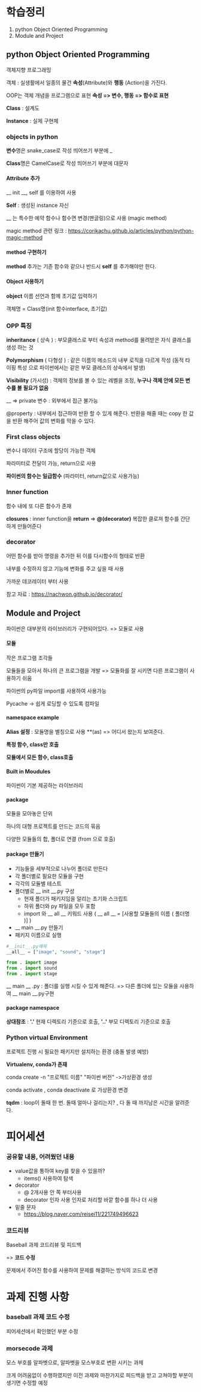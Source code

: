 # 학습정리

1. python Object Oriented Programming
2. Module and Project



## python Object Oriented Programming

객체지향 프로그래밍

객체 : 실생활에서 일종의 물건 **속성**(Attribute)와 **행동** (Action)을 가진다.

OOP는 객체 개념을 프로그램으로 표현 **속성 => 변수, 행동 => 함수로 표현**



**Class** : 설계도

**Instance** : 실제 구현체



### objects in python

**변수**명은 snake_case로 작성 띄어쓰기 부분에 _

**Class**명은 CamelCase로 작성 띄어쓰기 부분에 대문자



#### **Attribute** 추가

 __ init __,  self 를 이용하여 사용

 **Self** : 생성된 instance 자신

__ 는 특수한 예약 함수나 함수면 변경(맨글링)으로 사용 (magic method)

magic method 관련 링크 : https://corikachu.github.io/articles/python/python-magic-method



#### method 구현하기

**method** 추가는 기존 함수와 같으나 반드시 **self** 를 추가해야만 한다.



#### Object 사용하기

**object** 이름 선언과 함께 초기값 입력하기

객체명 = Class명(init 함수interface, 초기값)







### OPP 특징

**inheritance** ( 상속 ) : 부모클래스로 부터 속성과 method를 물려받은 자식 클래스를 생성 하는 것

**Polymorphism** ( 다형성 ) : 같은 이름의 메소드의 내부 로직을 다르게 작성 (동적 타이핑 특성 으로 파이썬에서는 같은 부모 클레스의 상속에서 발생)

**Visibility** (가시성) : 객체의 정보를 볼 수 있는 레벨을 조정,  **누구나 객체 안에 모든 변수를 볼 필요가 없음**

__ => private 변수 : 외부에서 접근 불가능

@property : 내부에서 접근하여 반환 할 수 있게 해준다. 반환을 해줄 때는 copy 한 값을 반환 해주어 값의 변화를 막을 수 있다.





### First class objects

변수나 데이터 구조에 할당이 가능한 객체

파라미터로 전달이 가능, return으로 사용

**파이썬의 함수는 일급함수** (파라미터, return값으로 사용가능)



### Inner function

함수 내에 또 다른 함수가 존재

**closures** : inner function을 **return** => **@(decorator)** 복잡한 클로져 함수를 간단하게 만들어준다



### decorator

어떤 함수를 받아 명령을 추가한 뒤 이를 다시함수의 형태로 반환

내부를 수정하지 않고 기능에 변화를 주고 싶을 때 사용

가까운 데코레이터 부터 사용

참고 자료 : https://nachwon.github.io/decorator/





## Module and Project

파이썬은 대부분의 라이브러리가 구현되어있다. => 모듈로 사용

#### 모듈

작은 프로그램 조각들

모듈들을 모아서 하나의 큰 프로그램을 개발 => 모듈화를 잘 시키면 다른 프로그램이 사용하기 쉬움

파이썬의 py파일 import를 사용하여 사용가능

Pycache -> 쉽게 로딩할 수 있도록 컴파일



#### namespace example

**Alias 설정** : 모듈명을 별칭으로 사용 **(as)  => 어디서 왔는지 보여준다.

**특정 함수, class만 호출** 

**모듈에서 모든 함수, class호출**



#### Built in Moudules

파이썬이 기본 제공하는 라이브러리



#### package

모듈을 모아놓은 단위

하나의 대형 프로젝트를 만드는 코드의 묶음

다양한 모듈들의 합, 폴더로 연결 (from 으로 호출)



#### package 만들기

- 기능들을 세부적으로 나누어 폴더로 만든다
- 각 폴더별로 필요한 모듈을 구현
- 각각의 모듈별 테스트
- 폴더별로 __ init __.py 구성
  - 현재 폴더가 패키지임을 알리는 초기화 스크립트
  - 하위 폴더와 py 파일을 모두 포함
  - import 와 __ all __ 키워드 사용 ( __ all __ = [사용할 모듈들의 이름 ( 폴더명 )] )
- __ main __.py 만들기
- 패키지 이름으로 실행

```python
#__init__.py예제
__all__ = ["image", "sound", "stage"]

from . import image
from . import sound
from . import stage
```

__ main __ .py  : 폴더를 실행 시킬 수 있게 해준다. => 다른 폴더에 있는 모듈을 사용하여 __ main __.py구현 



#### package namespace

**상대참조** : **'.'** 현재 디렉토리 기준으로 호출,  **'..'** 부모 디렉토리 기준으로 호출



### Python virtual Environment

프로젝트 진행 시 필요한 패키지만 설치하는 환경 (충돌 발생 예방)

**Virtualenv, conda가 존재**

conda create -n "프로젝트 이름" "파이썬 버전"	->가상환경 생성

conda activate , conda deactivate 로 가상환경 변경



**tqdm** : loop이 돌때 한 번. 돌때 얼마나 걸리는지? , 다 돌 때 까지남은 시간을 알려준다.





# 피어세션

### 공유할 내용, 어려웠던 내용

- value값을 통하여 key를 찾을 수 있을까? 
  - items() 사용하여 탐색
- decorator 
  - @ 2개사용 안 쪽 부터사용
  - decorator 인자 사용 인자로 처리할 바깥 함수를 하나 더 사용
- 밑줄 문자
  - https://blog.naver.com/reisei11/221749496623



### 코드리뷰

Baseball 과제 코드리뷰 및 피드백

 => **코드 수정**

문제에서 주어진 함수를 사용하여 문제를 해결하는 방식의 코드로 변경





# 과제 진행 사항

### baseball 과제 코드 수정

피어세션에서 확인했던 부분 수정



### morsecode 과제

모스 부호를 알파벳으로, 알파벳을 모스부호로 변환 시키는 과제

크게 어려움없이 수행하였지만 이전 과제와 마찬가지로 피드백을 받고 고쳐야할 부분이 생기면 수정할 예정





















